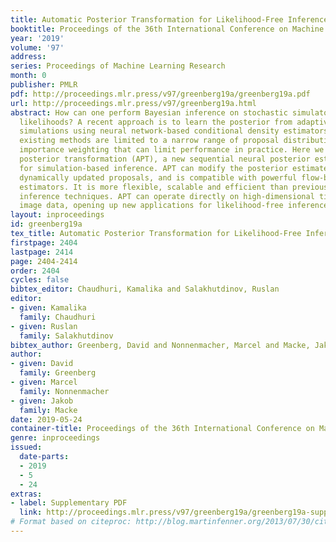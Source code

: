 ```yaml
---
title: Automatic Posterior Transformation for Likelihood-Free Inference
booktitle: Proceedings of the 36th International Conference on Machine Learning
year: '2019'
volume: '97'
address: 
series: Proceedings of Machine Learning Research
month: 0
publisher: PMLR
pdf: http://proceedings.mlr.press/v97/greenberg19a/greenberg19a.pdf
url: http://proceedings.mlr.press/v97/greenberg19a.html
abstract: How can one perform Bayesian inference on stochastic simulators with intractable
  likelihoods? A recent approach is to learn the posterior from adaptively proposed
  simulations using neural network-based conditional density estimators. However,
  existing methods are limited to a narrow range of proposal distributions or require
  importance weighting that can limit performance in practice. Here we present automatic
  posterior transformation (APT), a new sequential neural posterior estimation method
  for simulation-based inference. APT can modify the posterior estimate using arbitrary,
  dynamically updated proposals, and is compatible with powerful flow-based density
  estimators. It is more flexible, scalable and efficient than previous simulation-based
  inference techniques. APT can operate directly on high-dimensional time series and
  image data, opening up new applications for likelihood-free inference.
layout: inproceedings
id: greenberg19a
tex_title: Automatic Posterior Transformation for Likelihood-Free Inference
firstpage: 2404
lastpage: 2414
page: 2404-2414
order: 2404
cycles: false
bibtex_editor: Chaudhuri, Kamalika and Salakhutdinov, Ruslan
editor:
- given: Kamalika
  family: Chaudhuri
- given: Ruslan
  family: Salakhutdinov
bibtex_author: Greenberg, David and Nonnenmacher, Marcel and Macke, Jakob
author:
- given: David
  family: Greenberg
- given: Marcel
  family: Nonnenmacher
- given: Jakob
  family: Macke
date: 2019-05-24
container-title: Proceedings of the 36th International Conference on Machine Learning
genre: inproceedings
issued:
  date-parts:
  - 2019
  - 5
  - 24
extras:
- label: Supplementary PDF
  link: http://proceedings.mlr.press/v97/greenberg19a/greenberg19a-supp.pdf
# Format based on citeproc: http://blog.martinfenner.org/2013/07/30/citeproc-yaml-for-bibliographies/
---
```

